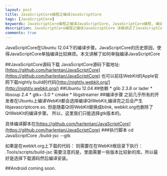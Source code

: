 ```yaml
---
layout: post
title: JavaScriptCore编程之编译JavaScriptCore
tags: [JavaScriptCore]
keywords: JavaScriptCore编程之编译JavaScriptCore, JavaScriptCore编程, 编译JavaScriptCore, Ubuntu 编译JavaScriptCore
description: JavaScriptCore编程之编译JavaScriptCore 详细讲述了JavaScriptCore在Ubuntu下编译步骤
comments: true
---
```

JavaScriptCore在Ubuntu 12.04下的编译步骤。JavaScriptCore的历史原因，使得JavaScriptCore单独编译比较麻烦。本文讲解了如何单独编译JavaScriptCore

<!--more-->

##JavaScriptCore源码下载
JavaScriptCore源码下载地址:   
[https://github.com/harlentan/JavaScriptCore](https://github.com/harlentan/JavaScriptCore)
也可以前往WebKit的Apple官网下载nightly build的代码[http://nightly.webkit.org/](http://nightly.webkit.org/) 
##Ubuntu 12.04
##依赖
    * glib 2.3.8 or lader
    * libsoup 2.4
    * gtk+-3.0
    * cmake
    * libgstreamer
##编译步骤
之前几乎所有的开发者在Ubuntu上编译WebKit都会选择编译QtWebKit,编译完之后会产生libjavascriptcore.so. 但是随着Qt将WebKit替换成blink, webkit.org也删除了QtWebKit的编译步骤。
所以，这里我们只能选择gtk版本的。

具体编译脚本在[https://github.com/harlentan/JavaScriptCore](https://github.com/harlentan/JavaScriptCore)
###执行脚本
    cd JavaScriptCore
    ./build-jsc  --gtk

如果是在webkit.org上下载的代码：
则需要在在WebKit根目录下执行：
    .Tools/scripts/build-jsc
需要注意的是，里面需要一些版本比较新的库。所以最好是选择下载源码然后编译安装。

##Android
coming soon.